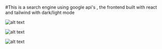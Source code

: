 #This is a search engine using google api's , the frontend built with react and tailwind with dark/light mode

![alt text](https://media.discordapp.net/attachments/1016737697848635614/1060919133245558794/Screenshot_3.png?width=1269&height=545)

![alt text](https://media.discordapp.net/attachments/1016737697848635614/1060919133656580206/Screenshot_4.png?width=1248&height=544)

![alt text](https://media.discordapp.net/attachments/1016737697848635614/1060919134042476574/Screenshot_5.png?width=1287&height=544)


